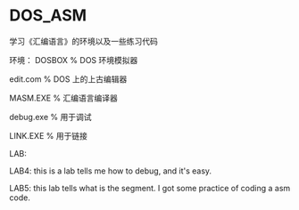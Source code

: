 # DOS_ASM
学习《汇编语言》的环境以及一些练习代码

环境：
DOSBOX     % DOS 环境模拟器

edit.com   % DOS 上的上古编辑器

MASM.EXE   % 汇编语言编译器 

debug.exe  % 用于调试

LINK.EXE   % 用于链接


LAB:

LAB4:
this is a lab tells me how to debug, and it's easy.

LAB5:
this lab tells what is the segment. I got some practice of coding a asm code.

